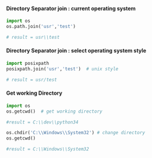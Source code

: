 #### Directory Separator join : current operating system
```python
import os
os.path.join('usr','test')

# result = usr\\test
```

#### Directory Separator join : select operating system style 
```python
import posixpath
posixpath.join('usr','test')  # unix style

# result = usr/test
```

#### Get working Directory
```python
import os
os.getcwd()  # get working directory

#result = C:\\dev\\python34

os.chdir('C:\\Windows\\System32') # change directory
os.getcwd()

#result = C:\\Windows\\System32
```
